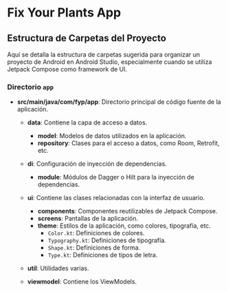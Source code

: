 # Fix Your Plants App

## Estructura de Carpetas del Proyecto

Aquí se detalla la estructura de carpetas sugerida para organizar un proyecto de Android en Android Studio, especialmente cuando se utiliza Jetpack Compose como framework de UI.

### Directorio `app`

- **src/main/java/com/fyp/app**: Directorio principal de código fuente de la aplicación.

    - **data**: Contiene la capa de acceso a datos.
        - **model**: Modelos de datos utilizados en la aplicación.
        - **repository**: Clases para el acceso a datos, como Room, Retrofit, etc.

    - **di**: Configuración de inyección de dependencias.
        - **module**: Módulos de Dagger o Hilt para la inyección de dependencias.

    - **ui**: Contiene las clases relacionadas con la interfaz de usuario.
        - **components**: Componentes reutilizables de Jetpack Compose.
        - **screens**: Pantallas de la aplicación.
        - **theme**: Estilos de la aplicación, como colores, tipografía, etc.
            - `Color.kt`: Definiciones de colores.
            - `Typography.kt`: Definiciones de tipografía.
            - `Shape.kt`: Definiciones de forma.
            - `Type.kt`: Definiciones de tipos de letra.

    - **util**: Utilidades varias.

    - **viewmodel**: Contiene los ViewModels.

